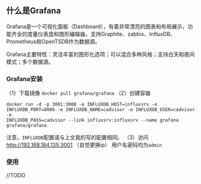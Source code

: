 ## 什么是Grafana
Grafana是一个可视化面板（Dashboard），有着非常漂亮的图表和布局展示，功能齐全的度量仪表盘和图形编辑器。支持Graphite、zabbix、InfluxDB、Prometheus和OpenTSDB作为数据源。

Grafana主要特性：灵活丰富的图形化选项；可以混合多种风格；支持白天和夜间模式；多个数据源。
###  Grafana安装
（1）下载镜像
`docker pull grafana/grafana`
（2）创建容器
```
docker run ‐d ‐p 3001:3000 ‐e INFLUXDB_HOST=influxsrv ‐e
INFLUXDB_PORT=8086 ‐e INFLUXDB_NAME=cadvisor ‐e INFLUXDB_USER=cadvisor ‐e
INFLUXDB_PASS=cadvisor ‐‐link influxsrv:influxsrv ‐‐name grafana
grafana/grafana
```
注意，`INFLUXDB`配置请与上文我的写的配置相同。
（3）访问
http://192.168.184.135:3001 （自觉更换ip）
用户名密码均为`admin`

### 使用

//TODO